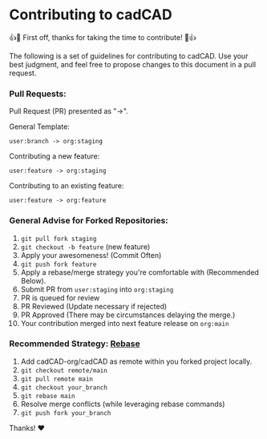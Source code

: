 # Contributing to cadCAD

:+1::tada: First off, thanks for taking the time to contribute! :tada::+1:

The following is a set of guidelines for contributing to cadCAD. 
Use your best judgment, and feel free to propose changes to this document in a pull request.

### Pull Requests:

Pull Request (PR) presented as "->".

General Template:

`user:branch -> org:staging`

Contributing a new feature:

`user:feature -> org:staging`

Contributing to an existing feature:

`user:feature -> org:feature`

### General Advise for Forked Repositories:
1. `git pull fork staging`
2. `git checkout -b feature` (new feature)
3. Apply your awesomeness! (Commit Often)
4. `git push fork feature`
5. Apply a rebase/merge strategy you're comfortable with (Recommended Below).
6. Submit PR from `user:staging` into `org:staging`
7. PR is queued for review
8. PR Reviewed (Update necessary if rejected)
9. PR Approved (There may be circumstances delaying the merge.)
10. Your contribution merged into next feature release on `org:main`

### Recommended Strategy: [Rebase](https://git-scm.com/book/en/v2/Git-Branching-Rebasing)
1. Add cadCAD-org/cadCAD as remote within you forked project locally.
2. `git checkout remote/main`
3. `git pull remote main`
4. `git checkout your_branch`
5. `git rebase main`
6. Resolve merge conflicts (while leveraging rebase commands)
7. `git push fork your_branch`

Thanks! :heart:
